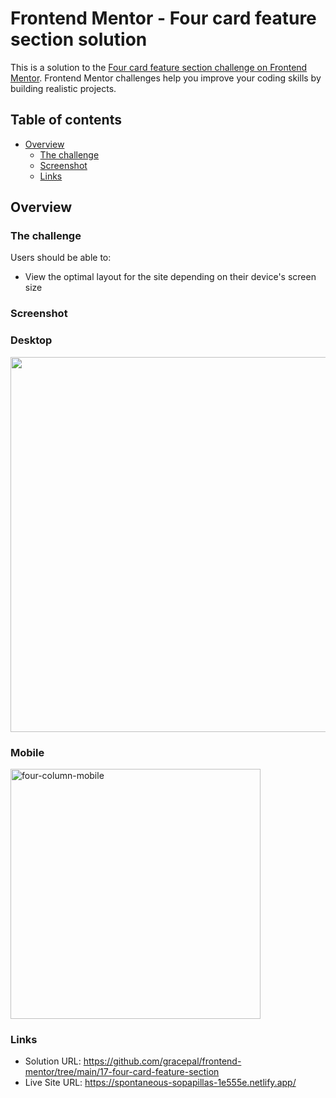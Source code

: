 # Frontend Mentor - Four card feature section solution

This is a solution to the [Four card feature section challenge on Frontend Mentor](https://www.frontendmentor.io/challenges/four-card-feature-section-weK1eFYK). Frontend Mentor challenges help you improve your coding skills by building realistic projects.

## Table of contents

- [Overview](#overview)
  - [The challenge](#the-challenge)
  - [Screenshot](#screenshot)
  - [Links](#links)

## Overview

### The challenge

Users should be able to:

- View the optimal layout for the site depending on their device's screen size

### Screenshot

### Desktop

<img src="https://github.com/gracepal/frontend-mentor/assets/131278381/73e11dfd-8488-4350-b092-15c47dc84a35" width="600">

### Mobile

<img width="400" alt="four-column-mobile" src="https://github.com/gracepal/frontend-mentor/assets/131278381/e998b54e-8f07-40a0-87bd-3c38700c77da">

### Links

- Solution URL: https://github.com/gracepal/frontend-mentor/tree/main/17-four-card-feature-section
- Live Site URL: https://spontaneous-sopapillas-1e555e.netlify.app/
